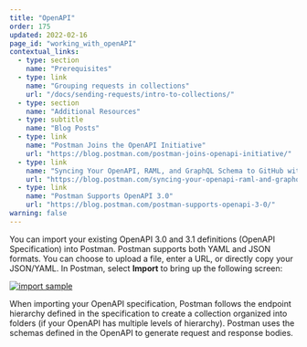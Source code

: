 ```yaml
---
title: "OpenAPI"
order: 175
updated: 2022-02-16
page_id: "working_with_openAPI"
contextual_links:
  - type: section
    name: "Prerequisites"
  - type: link
    name: "Grouping requests in collections"
    url: "/docs/sending-requests/intro-to-collections/"
  - type: section
    name: "Additional Resources"
  - type: subtitle
    name: "Blog Posts"
  - type: link
    name: "Postman Joins the OpenAPI Initiative"
    url: "https://blog.postman.com/postman-joins-openapi-initiative/"
  - type: link
    name: "Syncing Your OpenAPI, RAML, and GraphQL Schema to GitHub with Postman"
    url: "https://blog.postman.com/syncing-your-openapi-raml-and-graphql-schema-to-github-with-postman/"
  - type: link
    name: "Postman Supports OpenAPI 3.0"
    url: "https://blog.postman.com/postman-supports-openapi-3-0/"
warning: false
---
```


You can import your existing OpenAPI 3.0 and 3.1 definitions (OpenAPI Specification) into Postman. Postman supports both YAML and JSON formats. You can choose to upload a file, enter a URL, or directly copy your JSON/YAML. In Postman, select **Import** to bring up the following screen:

[![import sample](https://assets.postman.com/postman-docs/open-api-import-b.jpg)](https://assets.postman.com/postman-docs/open-api-import-b.jpg)

When importing your OpenAPI specification, Postman follows the endpoint hierarchy defined in the specification to create a collection organized into folders (if your OpenAPI has multiple levels of hierarchy). Postman uses the schemas defined in the OpenAPI to generate request and response bodies.
